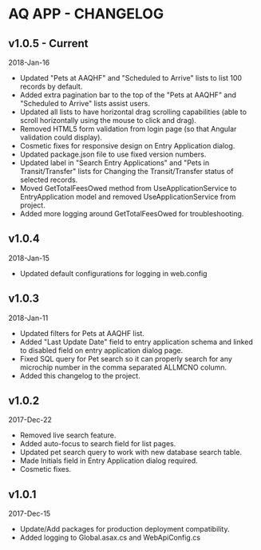 AQ APP - CHANGELOG
==================


v1.0.5 - Current
----------------

2018-Jan-16

* Updated "Pets at AAQHF" and "Scheduled to Arrive" lists to list 100 records by default.
* Added extra pagination bar to the top of the "Pets at AAQHF" and "Scheduled to Arrive" lists
assist users. 
* Updated all lists to have horizontal drag scrolling capabilities (able to scroll horizontally
using the mouse to click and drag).
* Removed HTML5 form validation from login page (so that Angular validation could display).
* Cosmetic fixes for responsive design on Entry Application dialog.
* Updated package.json file to use fixed version numbers.
* Updated label in "Search Entry Applications" and "Pets in Transit/Transfer" lists for 
Changing the Transit/Transfer status of selected records.
* Moved GetTotalFeesOwed method from UseApplicationService to EntryApplication model and 
removed UseApplicationService from project.
* Added more logging around GetTotalFeesOwed for troubleshooting.

v1.0.4
------

2018-Jan-15

* Updated default configurations for logging in web.config

v1.0.3
------

2018-Jan-11

* Updated filters for Pets at AAQHF list.
* Added "Last Update Date" field to entry application schema and linked to disabled field on entry application dialog page.
* Fixed SQL query for Pet search so it can properly search for any microchip number in the comma separated ALLMCNO column.
* Added this changelog to the project.

v1.0.2
------------------

2017-Dec-22

* Removed live search feature.
* Added auto-focus to search field for list pages.
* Updated pet search query to work with new database search table.
* Made Initials field in Entry Application dialog required.
* Cosmetic fixes.


v1.0.1
-------------------

2017-Dec-15

* Update/Add packages for production deployment compatibility.
* Added logging to Global.asax.cs and WebApiConfig.cs